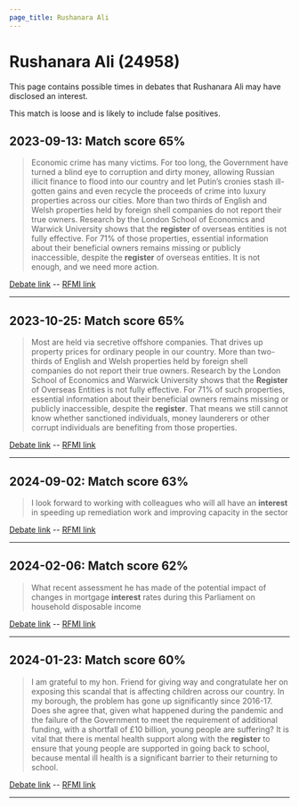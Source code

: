 ```yaml
---
page_title: Rushanara Ali
---
```


# Rushanara Ali  (24958)

This page contains possible times in debates that Rushanara Ali may have disclosed an interest.

This match is loose and is likely to include false positives. 



## 2023-09-13: Match score 65%

>Economic crime has many victims. For too long, the Government have turned a blind eye to corruption and dirty money, allowing Russian illicit finance to flood into our country and let Putin’s cronies stash ill-gotten gains and even recycle the proceeds of crime into luxury properties across our cities. More than two thirds of English and Welsh properties held by foreign shell companies do not report their true owners. Research by the London School of Economics and Warwick University shows that the **register** of overseas entities is not fully effective. For 71% of those properties, essential information about their beneficial owners remains missing or publicly inaccessible, despite the **register** of overseas entities. It is not enough, and we need more action.

[Debate link](https://www.theyworkforyou.com/debates/?id=2023-09-13b.939.0)  --  [RFMI link](https://www.theyworkforyou.com/mp/24958/register)


---



## 2023-10-25: Match score 65%

>Most are held via secretive offshore companies. That drives up property prices for ordinary people in our country. More than two-thirds of English and Welsh properties held by foreign shell companies do not report their true owners. Research by the London School of Economics and Warwick University shows that the **Register** of Overseas Entities is not fully effective. For 71% of such properties, essential information about their beneficial owners remains missing or publicly inaccessible, despite the **register**. That means we still cannot know whether sanctioned individuals, money launderers or other corrupt individuals are benefiting from those properties.

[Debate link](https://www.theyworkforyou.com/debates/?id=2023-10-25c.840.5)  --  [RFMI link](https://www.theyworkforyou.com/mp/24958/register)


---



## 2024-09-02: Match score 63%

>I look forward to working with colleagues who will all have an **interest** in speeding up remediation work and improving capacity in the sector

[Debate link](https://www.theyworkforyou.com/debates/?id=2024-09-02a.10.4)  --  [RFMI link](https://www.theyworkforyou.com/mp/24958/register)


---



## 2024-02-06: Match score 62%

>What recent assessment he has made of the potential impact of changes in mortgage **interest** rates during this Parliament on household disposable income

[Debate link](https://www.theyworkforyou.com/debates/?id=2024-02-06c.110.3)  --  [RFMI link](https://www.theyworkforyou.com/mp/24958/register)


---



## 2024-01-23: Match score 60%

>I am grateful to my hon. Friend for giving way and congratulate her on exposing this scandal that is affecting children across our country. In my borough, the problem has gone up significantly since 2016-17. Does she agree that, given what happened during the pandemic and the failure of the Government to meet the requirement of additional funding, with a shortfall of £10 billion, young people are suffering? It is vital that there is mental health support along with the **register** to ensure that young people are supported in going back to school, because mental ill health is a significant barrier to their returning to school.

[Debate link](https://www.theyworkforyou.com/debates/?id=2024-01-23f.204.0)  --  [RFMI link](https://www.theyworkforyou.com/mp/24958/register)


---

